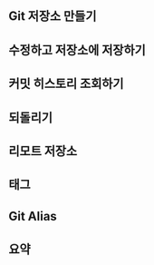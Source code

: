 ## Git 저장소 만들기

## 수정하고 저장소에 저장하기

## 커밋 히스토리 조회하기

## 되돌리기

## 리모트 저장소

## 태그

## Git Alias

## 요약

